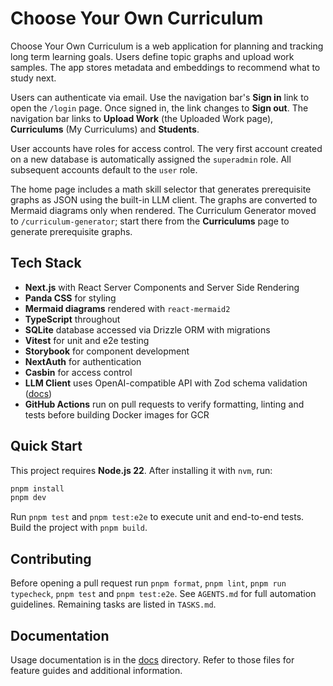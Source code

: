 # Choose Your Own Curriculum

Choose Your Own Curriculum is a web application for planning and tracking long term learning goals. Users define topic graphs and upload work samples. The app stores metadata and embeddings to recommend what to study next.

Users can authenticate via email. Use the navigation bar's **Sign in** link to open the `/login` page. Once signed in, the link changes to **Sign out**. The navigation bar links to **Upload Work** (the Uploaded Work page), **Curriculums** (My Curriculums) and **Students**.

User accounts have roles for access control. The very first account created on a new database is automatically assigned the `superadmin` role. All subsequent accounts default to the `user` role.

The home page includes a math skill selector that generates prerequisite graphs as JSON using the built-in LLM client. The graphs are converted to Mermaid diagrams only when rendered. The Curriculum Generator moved to `/curriculum-generator`; start there from the **Curriculums** page to generate prerequisite graphs.

## Tech Stack

- **Next.js** with React Server Components and Server Side Rendering
- **Panda CSS** for styling
- **Mermaid diagrams** rendered with `react-mermaid2`
- **TypeScript** throughout
- **SQLite** database accessed via Drizzle ORM with migrations
- **Vitest** for unit and e2e testing
- **Storybook** for component development
- **NextAuth** for authentication
- **Casbin** for access control
- **LLM Client** uses OpenAI-compatible API with Zod schema validation ([docs](app/src/llm/README.md))
- **GitHub Actions** run on pull requests to verify formatting, linting and tests before building Docker images for GCR

## Quick Start

This project requires **Node.js 22**. After installing it with `nvm`, run:

```bash
pnpm install
pnpm dev
```

Run `pnpm test` and `pnpm test:e2e` to execute unit and end-to-end tests. Build the project with `pnpm build`.

## Contributing

Before opening a pull request run `pnpm format`, `pnpm lint`, `pnpm run typecheck`, `pnpm test` and `pnpm test:e2e`. See `AGENTS.md` for full automation guidelines. Remaining tasks are listed in `TASKS.md`.

## Documentation

Usage documentation is in the [docs](docs/) directory. Refer to those files for feature guides and additional information.
